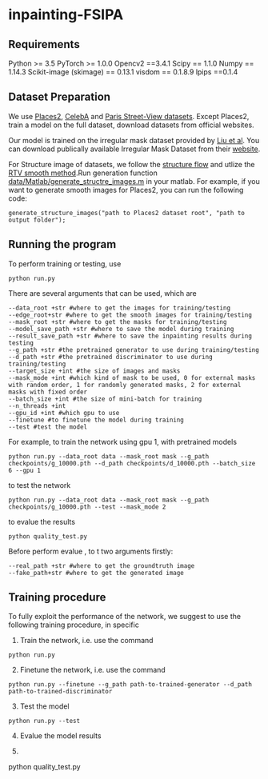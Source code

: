 # inpainting-FSIPA
## Requirements
Python >= 3.5
PyTorch >= 1.0.0
Opencv2 ==3.4.1
Scipy == 1.1.0
Numpy == 1.14.3
Scikit-image (skimage) == 0.13.1
visdom == 0.1.8.9
lpips ==0.1.4
## Dataset Preparation
We use [Places2](http://places2.csail.mit.edu/download.html), [CelebA](http://mmlab.ie.cuhk.edu.hk/projects/CelebA.html) and [Paris Street-View datasets](https://github.com/pathak22/context-encoder). Except Places2, train a model on the full dataset, download datasets from official websites.

Our model is trained on the irregular mask dataset provided by [Liu et al](https://arxiv.org/abs/1804.07723). You can download publically available Irregular Mask Dataset from their [website](https://nv-adlr.github.io/publication/partialconv-inpainting).

For Structure image of datasets, we follow the [structure flow](https://github.com/RenYurui/StructureFlow) and utlize the [RTV smooth method](http://www.cse.cuhk.edu.hk/~leojia/projects/texturesep/).Run generation function [data/Matlab/generate_structre_images.m](https://github.com/KumapowerLIU/Rethinking-Inpainting-MEDFE/blob/master/data/Matlab/generate_structure_images.m) in your matlab. For example, if you want to generate smooth images for Places2, you can run the following code:
```
generate_structure_images("path to Places2 dataset root", "path to output folder");
```
## Running the program
To perform training or testing, use 
```
python run.py
```
There are several arguments that can be used, which are
```
--data_root +str #where to get the images for training/testing
--edge_root+str #where to get the smooth images for training/testing
--mask_root +str #where to get the masks for training/testing
--model_save_path +str #where to save the model during training
--result_save_path +str #where to save the inpainting results during testing
--g_path +str #the pretrained generator to use during training/testing
--d_path +str #the pretrained discriminator to use during training/testing
--target_size +int #the size of images and masks
--mask_mode +int #which kind of mask to be used, 0 for external masks with random order, 1 for randomly generated masks, 2 for external masks with fixed order
--batch_size +int #the size of mini-batch for training
--n_threads +int
--gpu_id +int #which gpu to use
--finetune #to finetune the model during training
--test #test the model
```
For example, to train the network using gpu 1, with pretrained models
```
python run.py --data_root data --mask_root mask --g_path checkpoints/g_10000.pth --d_path checkpoints/d_10000.pth --batch_size 6 --gpu 1
```
to test the network
```
python run.py --data_root data --mask_root mask --g_path checkpoints/g_10000.pth --test --mask_mode 2
```
to evalue the results
```
python quality_test.py
```
Before perform evalue , to t two arguments firstly:
```
--real_path +str #where to get the groundtruth image
--fake_path+str #where to get the generated image
```

## Training procedure
To fully exploit the performance of the network, we suggest to use the following training procedure, in specific
1. Train the network, i.e. use the command
```
python run.py
```
2. Finetune the network, i.e. use the command
```
python run.py --finetune --g_path path-to-trained-generator --d_path path-to-trained-discriminator
```
3. Test the model
```
python run.py --test
```
4. Evalue the model results
5. ```
python quality_test.py

```
